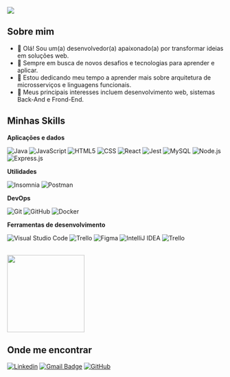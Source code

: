 ![](https://komarev.com/ghpvc/?username=Gusttavooll&color=006bed)

## Sobre mim

- 👋 Olá! Sou um(a) desenvolvedor(a) apaixonado(a) por transformar ideias em soluções web.
- 🤔 Sempre em busca de novos desafios e tecnologias para aprender e aplicar.
- 🌱 Estou dedicando meu tempo a aprender mais sobre arquitetura de microsserviços e linguagens funcionais.
- 🚀 Meus principais interesses incluem desenvolvimento web, sistemas Back-And e Frond-End.

## Minhas Skills

**Aplicações e dados**

![Java](https://img.shields.io/badge/-Java-333333?style=flat&logo=Java&logoColor=007396)
![JavaScript](https://img.shields.io/badge/-JavaScript-333333?style=flat&logo=javascript)
![HTML5](https://img.shields.io/badge/-HTML5-333333?style=flat&logo=HTML5)
![CSS](https://img.shields.io/badge/-CSS-333333?style=flat&logo=CSS3&logoColor=1572B6)
![React](https://img.shields.io/badge/-React-333333?style=flat&logo=react)
![Jest](https://img.shields.io/badge/-Jest-333333?style=flat&logo=jest)
![MySQL](https://img.shields.io/badge/-MySQL-333333?style=flat&logo=mysql)
![Node.js](https://img.shields.io/badge/-Node.js-333333?style=flat&logo=node.js)
![Express.js](https://img.shields.io/badge/-Express.js-333333?style=flat&logo=express)

**Utilidades**

![Insomnia](https://img.shields.io/badge/-Insomnia-333333?style=flat&logo=insomnia)
![Postman](https://img.shields.io/badge/-Postman-333333?style=flat&logo=postman)

**DevOps**

![Git](https://img.shields.io/badge/-Git-333333?style=flat&logo=git)
![GitHub](https://img.shields.io/badge/-GitHub-333333?style=flat&logo=github)
![Docker](https://img.shields.io/badge/-Docker-333333?style=flat&logo=docker)


**Ferramentas de desenvolvimento**

![Visual Studio Code](https://img.shields.io/badge/-Visual%20Studio%20Code-333333?style=flat&logo=visual-studio-code&logoColor=007ACC)
![Trello](https://img.shields.io/badge/-Trello-333333?style=flat&logo=trello&logoColor=007ACC)
![Figma](https://img.shields.io/badge/-Figma-333333?style=flat&logo=figma&logoColor=007ACC)
![IntelliJ IDEA](https://img.shields.io/badge/-IntelliJ%20IDEA-333333?style=flat&logo=intellij-idea&logoColor=007ACC)
![Trello](https://img.shields.io/badge/-Trello-333333?style=flat&logo=trello&logoColor=007ACC)


<br/>

<a href="https://github.com/Gusttavooll" title="Perfil do Gustavo">
  <img height="180em" src="https://github-readme-stats.vercel.app/api?username=Gusttavooll&theme=dracula&show_icons=true" />
</a>

## Onde me encontrar

[![Linkedin](https://img.shields.io/badge/-Gustavo%20Alves%20Dev-blue?style=flat-square&logo=Linkedin&logoColor=white&link=https://www.linkedin.com/in/gustavo-alves-dev)](https://www.linkedin.com/in/gustavo-alves-dev)
[![Gmail Badge](https://img.shields.io/badge/-gustavoalvesoficial.contato@gmail.com-006bed?style=flat-square&logo=Gmail&logoColor=white&link=mailto:gustavoalvesoficial.contato@gmail.com)](mailto:gustavoalvesoficial.contato@gmail.com)
[![GitHub](https://img.shields.io/github/followers/Gusttavooll?label=follow&style=social)](https://github.com/Gusttavooll)
